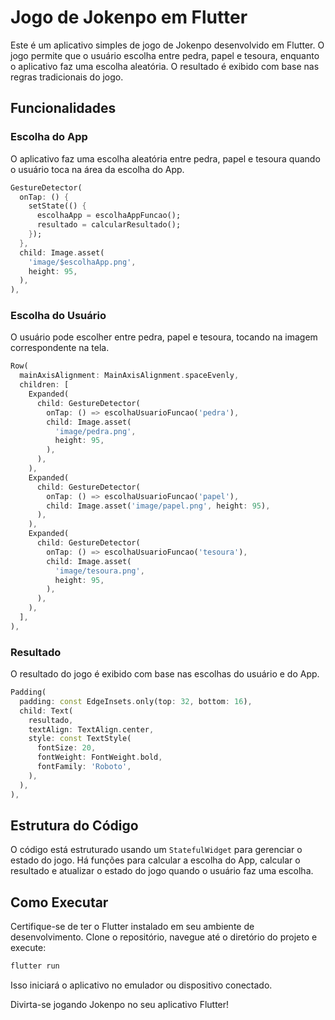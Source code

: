 # Jogo de Jokenpo em Flutter

Este é um aplicativo simples de jogo de Jokenpo desenvolvido em Flutter. O jogo permite que o usuário escolha entre pedra, papel e tesoura, enquanto o aplicativo faz uma escolha aleatória. O resultado é exibido com base nas regras tradicionais do jogo.

## Funcionalidades

### Escolha do App

O aplicativo faz uma escolha aleatória entre pedra, papel e tesoura quando o usuário toca na área da escolha do App.

```dart
GestureDetector(
  onTap: () {
    setState(() {
      escolhaApp = escolhaAppFuncao();
      resultado = calcularResultado();
    });
  },
  child: Image.asset(
    'image/$escolhaApp.png',
    height: 95,
  ),
),
```

### Escolha do Usuário

O usuário pode escolher entre pedra, papel e tesoura, tocando na imagem correspondente na tela.

```dart
Row(
  mainAxisAlignment: MainAxisAlignment.spaceEvenly,
  children: [
    Expanded(
      child: GestureDetector(
        onTap: () => escolhaUsuarioFuncao('pedra'),
        child: Image.asset(
          'image/pedra.png',
          height: 95,
        ),
      ),
    ),
    Expanded(
      child: GestureDetector(
        onTap: () => escolhaUsuarioFuncao('papel'),
        child: Image.asset('image/papel.png', height: 95),
      ),
    ),
    Expanded(
      child: GestureDetector(
        onTap: () => escolhaUsuarioFuncao('tesoura'),
        child: Image.asset(
          'image/tesoura.png',
          height: 95,
        ),
      ),
    ),
  ],
),
```

### Resultado

O resultado do jogo é exibido com base nas escolhas do usuário e do App.

```dart
Padding(
  padding: const EdgeInsets.only(top: 32, bottom: 16),
  child: Text(
    resultado,
    textAlign: TextAlign.center,
    style: const TextStyle(
      fontSize: 20,
      fontWeight: FontWeight.bold,
      fontFamily: 'Roboto',
    ),
  ),
),
```

## Estrutura do Código

O código está estruturado usando um `StatefulWidget` para gerenciar o estado do jogo. Há funções para calcular a escolha do App, calcular o resultado e atualizar o estado do jogo quando o usuário faz uma escolha.

## Como Executar

Certifique-se de ter o Flutter instalado em seu ambiente de desenvolvimento. Clone o repositório, navegue até o diretório do projeto e execute:

```bash
flutter run
```

Isso iniciará o aplicativo no emulador ou dispositivo conectado.

Divirta-se jogando Jokenpo no seu aplicativo Flutter!